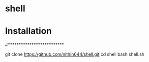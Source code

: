 # shell
# Installation



#**************************

git clone https://github.com/nithin644/shell.git
cd shell
bash shell.sh
